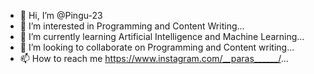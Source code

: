 - 👋 Hi, I’m @Pingu-23
- 👀 I’m interested in Programming and Content Writing...
- 🌱 I’m currently learning Artificial Intelligence and Machine Learning...
- 💞️ I’m looking to collaborate on Programming and Content writing...
- 📫 How to reach me https://www.instagram.com/__paras______/...

<!---
Pingu-23/Pingu-23 is a ✨ special ✨ repository because its `README.md` (this file) appears on your GitHub profile.
You can click the Preview link to take a look at your changes.
--->
